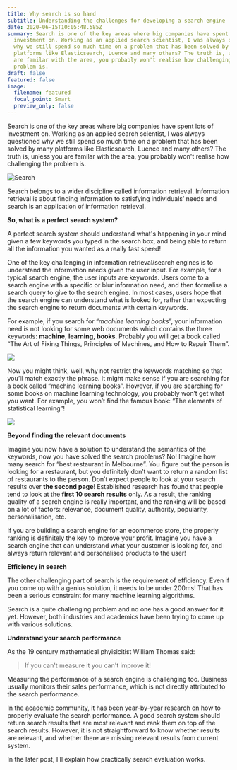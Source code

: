 ```yaml
---
title: Why search is so hard
subtitle: Understanding the challenges for developing a search engine
date: 2020-06-15T10:05:48.585Z
summary: Search is one of the key areas where big companies have spent lots of
  investment on. Working as an applied search scientist, I was always questioned
  why we still spend so much time on a problem that has been solved by many
  platforms like Elasticsearch, Luence and many others? The truth is, unless you
  are familar with the area, you probably won't realise how challenging the
  problem is.
draft: false
featured: false
image:
  filename: featured
  focal_point: Smart
  preview_only: false
---
```

Search is one of the key areas where big companies have spent lots of investment on. Working as an applied search scientist, I was always questioned why we still spend so much time on a problem that has been solved by many platforms like Elasticsearch, Luence and many others? The truth is, unless you are familar with the area, you probably won't realise how challenging the problem is.

![Search](photo-1502240868472-18259bc0f863.jpeg)

Search belongs to a wider discipline called information retrieval. Information retrieval is about finding information to satisfying individuals’ needs and search is an application of information retrieval.

**So, what is a perfect search system?**

A perfect search system should understand what's happening in your mind given a few keywords you typed in the search box, and being able to return all the information you wanted as a really fast speed!

One of the key challenging in information retrieval/search engines is to understand the information needs given the user input. For example, for a typical search engine, the user inputs are keywords. Users come to a search engine with a specific or blur information need, and then formalise a search query to give to the search engine. In most cases, users hope that the search engine can understand what is looked for, rather than expecting the search engine to return documents with certain keywords.

For example, if you search for “*machine learning books*”, your information need is not looking for some web documents which contains the three keywords: **machine**, **learning**, **books**. Probably you will get a book called “The Art of Fixing Things, Principles of Machines, and How to Repair Them”.

![](screen-shot-2020-06-15-at-3.17.40-pm.png)

Now you might think, well, why not restrict the keywords matching so that you’ll match exactly the phrase. It might make sense if you are searching for a book called “machine learning books”. However, if you are searching for some books on machine learning technology, you probably won’t get what you want. For example, you won’t find the famous book: “The elements of statistical learning”!

![](screen-shot-2020-06-15-at-3.24.29-pm.png)

**Beyond finding the relevant documents**

Imagine you now have a solution to understand the semantics of the keywords, now you have solved the search problems? No! Imagine how many search for “best restaurant in Melbourne”. You figure out the person is looking for a restaurant, but you definitely don’t want to return a random list of restaurants to the person. Don’t expect people to look at your search results over **the second page**! Established research has found that people tend to look at the **first 10 search results** only. As a result, the ranking quality of a search engine is really important, and the ranking will be based on a lot of factors: relevance, document quality, authority, popularity, personalisation, etc.

If you are building a search engine for an ecommerce store, the properly ranking is definitely the key to improve your profit. Imagine you have a search engine that can understand what your customer is looking for, and always return relevant and personalised products to the user!

**Efficiency in search**

The other challenging part of search is the requirement of efficiency. Even if you come up with a genius solution, it needs to be under 200ms! That has been a serious constraint for many machine learning algorithms.

Search is a quite challenging problem and no one has a good answer for it yet. However, both industries and academics have been trying to come up with various solutions.

**Understand your search performance**

 As the 19 century mathematical phyisicitist William Thomas said:

> If you can't measure it you can't improve it!

Measuring the performance of a search engine is challenging too. Business usually monitors their sales performance, which is not directly attributed to the search performance.

In the academic community, it has been year-by-year research on how to properly evaluate the search performance. A good search system should return search results that are most relevant and rank them on top of the search results. However, it is not straightforward to know whether results are relevant, and whether there are missing relevant results from current system.

 In the later post, I'll explain how practically search evaluation works.